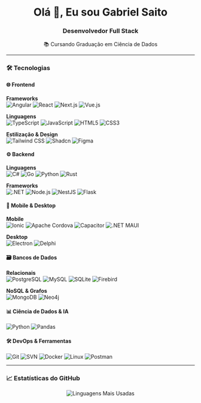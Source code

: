<h1 align="center">Olá 👋, Eu sou Gabriel Saito</h1>
<h3 align="center">Desenvolvedor Full Stack </h3>
<p align="center">📚 Cursando Graduação em Ciência de Dados</p>

---

### 🛠️ Tecnologias

#### 🌐 Frontend
**Frameworks**  
![Angular](https://img.shields.io/badge/Angular-DD0031?logo=angular&logoColor=white)
![React](https://img.shields.io/badge/React-61DAFB?logo=react&logoColor=black)
![Next.js](https://img.shields.io/badge/Next.js-000000?logo=nextdotjs&logoColor=white)
![Vue.js](https://img.shields.io/badge/Vue.js-4FC08D?logo=vuedotjs&logoColor=white)

**Linguagens**  
![TypeScript](https://img.shields.io/badge/TypeScript-3178C6?logo=typescript&logoColor=white)
![JavaScript](https://img.shields.io/badge/JavaScript-F7DF1E?logo=javascript&logoColor=black)
![HTML5](https://img.shields.io/badge/HTML5-E34F26?logo=html5&logoColor=white)
![CSS3](https://img.shields.io/badge/CSS3-1572B6?logo=css3&logoColor=white)

**Estilização & Design**  
![Tailwind CSS](https://img.shields.io/badge/Tailwind_CSS-06B6D4?logo=tailwind-css&logoColor=white)
![Shadcn](https://img.shields.io/badge/Shadcn-000000?logo=shadcnui&logoColor=white)
![Figma](https://img.shields.io/badge/Figma-F24E1E?logo=figma&logoColor=white)

#### ⚙️ Backend
**Linguagens**  
![C#](https://img.shields.io/badge/C%23-239120?logo=c-sharp&logoColor=white)
![Go](https://img.shields.io/badge/Go-00ADD8?logo=go&logoColor=white)
![Python](https://img.shields.io/badge/Python-3776AB?logo=python&logoColor=white)
![Rust](https://img.shields.io/badge/Rust-000000?logo=rust&logoColor=white)

**Frameworks**  
![.NET](https://img.shields.io/badge/.NET-512BD4?logo=dotnet&logoColor=white)
![Node.js](https://img.shields.io/badge/Node.js-339933?logo=nodedotjs&logoColor=white)
![NestJS](https://img.shields.io/badge/NestJS-E0234E?logo=nestjs&logoColor=white)
![Flask](https://img.shields.io/badge/Flask-000000?logo=flask&logoColor=white)

#### 📱 Mobile & Desktop
**Mobile**  
![Ionic](https://img.shields.io/badge/Ionic-3880FF?logo=ionic&logoColor=white)
![Apache Cordova](https://img.shields.io/badge/Apache_Cordova-E8E8E8?logo=apache-cordova&logoColor=black)
![Capacitor](https://img.shields.io/badge/Capacitor-119EFF?logo=capacitor&logoColor=white)
![.NET MAUI](https://img.shields.io/badge/.NET_MAUI-512BD4?logo=dotnet&logoColor=white)

**Desktop**  
![Electron](https://img.shields.io/badge/Electron-47848F?logo=electron&logoColor=white)
![Delphi](https://img.shields.io/badge/Delphi-EE1F35?logo=delphi&logoColor=white)

#### 🗃️ Bancos de Dados
**Relacionais**  
![PostgreSQL](https://img.shields.io/badge/PostgreSQL-4169E1?logo=postgresql&logoColor=white)
![MySQL](https://img.shields.io/badge/MySQL-4479A1?logo=mysql&logoColor=white)
![SQLite](https://img.shields.io/badge/SQLite-003B57?logo=sqlite&logoColor=white)
![Firebird](https://img.shields.io/badge/Firebird-FF4000?logo=firebird&logoColor=white)

**NoSQL & Grafos**  
![MongoDB](https://img.shields.io/badge/MongoDB-47A248?logo=mongodb&logoColor=white)
![Neo4j](https://img.shields.io/badge/Neo4j-008CC1?logo=neo4j&logoColor=white)

#### 📊 Ciência de Dados & IA
![Python](https://img.shields.io/badge/Python-3776AB?logo=python&logoColor=white)
![Pandas](https://img.shields.io/badge/Pandas-150458?logo=pandas&logoColor=white)

#### 🛠️ DevOps & Ferramentas
![Git](https://img.shields.io/badge/Git-F05032?logo=git&logoColor=white)
![SVN](https://img.shields.io/badge/SVN-809CC9?logo=subversion&logoColor=white)
![Docker](https://img.shields.io/badge/Docker-2496ED?logo=docker&logoColor=white)
![Linux](https://img.shields.io/badge/Linux-FCC624?logo=linux&logoColor=black)
![Postman](https://img.shields.io/badge/Postman-FF6C37?logo=postman&logoColor=white)

---

### 📈 Estatísticas do GitHub

<p align="center">
  <img src="https://github-readme-stats.vercel.app/api/top-langs/?username=gabrielsaito&layout=compact&theme=dark" alt="Linguagens Mais Usadas">
</p>
